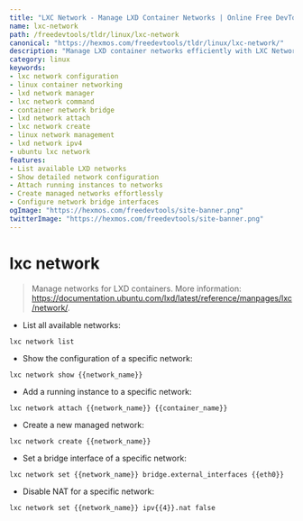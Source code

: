 ```yaml
---
title: "LXC Network - Manage LXD Container Networks | Online Free DevTools by Hexmos"
name: lxc-network
path: /freedevtools/tldr/linux/lxc-network
canonical: "https://hexmos.com/freedevtools/tldr/linux/lxc-network/"
description: "Manage LXD container networks efficiently with LXC Network. Control network configurations, attach containers, and create new networks. Free online tool, no registration required."
category: linux
keywords:
- lxc network configuration
- linux container networking
- lxd network manager
- lxc network command
- container network bridge
- lxd network attach
- lxc network create
- linux network management
- lxd network ipv4
- ubuntu lxc network
features:
- List available LXD networks
- Show detailed network configuration
- Attach running instances to networks
- Create managed networks effortlessly
- Configure network bridge interfaces
ogImage: "https://hexmos.com/freedevtools/site-banner.png"
twitterImage: "https://hexmos.com/freedevtools/site-banner.png"
---
```


# lxc network

> Manage networks for LXD containers.
> More information: <https://documentation.ubuntu.com/lxd/latest/reference/manpages/lxc/network/>.

- List all available networks:

`lxc network list`

- Show the configuration of a specific network:

`lxc network show {{network_name}}`

- Add a running instance to a specific network:

`lxc network attach {{network_name}} {{container_name}}`

- Create a new managed network:

`lxc network create {{network_name}}`

- Set a bridge interface of a specific network:

`lxc network set {{network_name}} bridge.external_interfaces {{eth0}}`

- Disable NAT for a specific network:

`lxc network set {{network_name}} ipv{{4}}.nat false`
